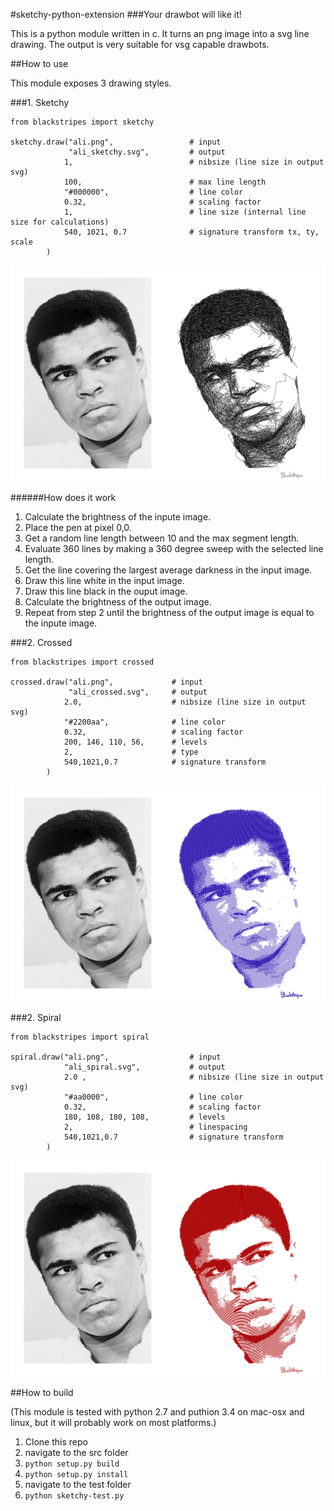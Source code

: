 #sketchy-python-extension
###Your drawbot will like it!



This is a python module written in c. It turns an png image into a svg line drawing. The output is very suitable for vsg capable drawbots.

##How to use


This module exposes 3 drawing styles.

###1. Sketchy

	from blackstripes import sketchy

	sketchy.draw("ali.png",                 # input
             	 "ali_sketchy.svg",         # output
                1,                          # nibsize (line size in output svg)
                100,                        # max line length
                "#000000",                  # line color
                0.32,                       # scaling factor
                1,                          # line size (internal line size for calculations)
                540, 1021, 0.7              # signature transform tx, ty, scale
            )
            

![example](sketchy-example.png)

######How does it work

1. Calculate the brightness of the inpute image.
2. Place the pen at pixel 0,0.
3. Get a random line length between 10 and the max segment length.
4. Evaluate 360 lines by making a 360 degree sweep with the selected line length.
5. Get the line covering the largest average darkness in the input image.
6. Draw this line white in the input image.
7. Draw this line black in the ouput image.
8. Calculate the brightness of the output image.
9. Repeat from step 2 until the brightness of the output image is equal to the inpute image.


###2. Crossed

	from blackstripes import crossed

	crossed.draw("ali.png",             # input
            	 "ali_crossed.svg",     # output
                2.0,                    # nibsize (line size in output svg)
                "#2200aa",              # line color
                0.32,                   # scaling factor
                200, 146, 110, 56,      # levels
                2,                      # type
                540,1021,0.7            # signature transform
            )
            

![example](crossed-example.png)


###2. Spiral

	from blackstripes import spiral

	spiral.draw("ali.png",                  # input
           	    "ali_spiral.svg",           # output
                2.0 ,                       # nibsize (line size in output svg)
                "#aa0000",                  # line color
                0.32,                       # scaling factor
                180, 108, 180, 108,         # levels
                2,                          # linespacing
                540,1021,0.7                # signature transform
            )
            

![example](spiral-example.png)

	
##How to build

(This module is tested with python 2.7 and puthion 3.4 on mac-osx and linux, but it will probably work on most platforms.)

1. Clone this repo
2. navigate to the src folder
3. `python setup.py build`
4. `python setup.py install`
5. navigate to the test folder
6. `python sketchy-test.py`



 






